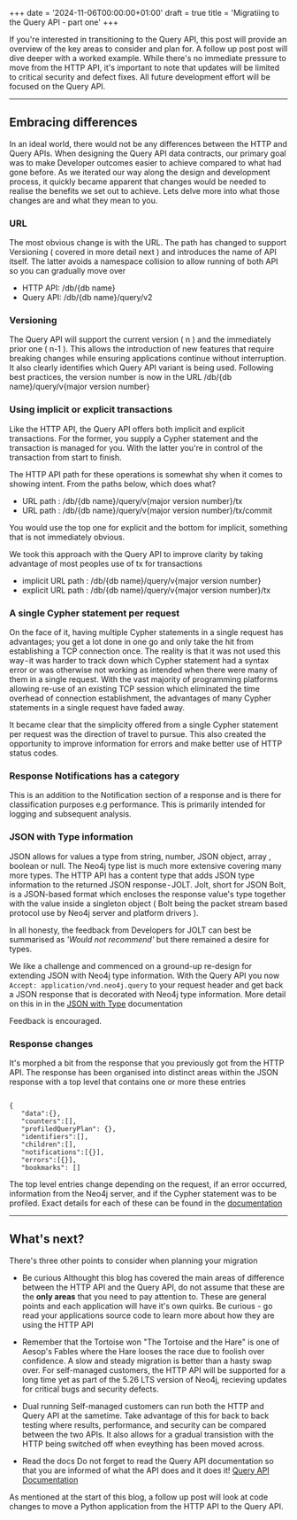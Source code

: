 +++
date = '2024-11-06T00:00:00+01:00'
draft = true
title = 'Migratiing to the Query API - part one'
+++

If you're interested in transitioning to the Query API, this post will provide an overview of the key areas to consider and plan for. A follow up post post will dive deeper with a worked example. While there's no immediate pressure to move from the HTTP API, it's important to note that updates will be limited to critical security and defect fixes. All future development effort will be focused on the Query API.

---

## Embracing differences

In an ideal world, there would not be any differences between the HTTP and Query APIs. When designing the Query API data contracts, our primary goal was to make Developer outcomes easier to achieve compared to what had gone before. As we iterated our way along the design and development process, it quickly became apparent that changes would be needed to realise the benefits we set out to achieve. Lets delve more into what those changes are and what they mean to you.

### URL

The most obvious change is with the URL. The path has changed to support Versioning ( covered in more detail next ) and introduces the name of API itself. The latter avoids a namespace collision to allow running of both API so you can gradually move over

- HTTP API: /db/{db name}
- Query API: /db/{db name}/query/v2

### Versioning

The Query API will support the current version ( n ) and the immediately prior one ( n-1 ). This allows the introduction of new features that require breaking changes while ensuring applications continue without interruption. It also clearly identifies which Query API variant is being used. Following best practices, the version number is now in the URL
/db/{db name}/query/v{major version number}

### Using implicit or explicit transactions

Like the HTTP API, the Query API offers both implicit and explicit transactions. For the former, you supply a Cypher statement and the transaction is managed for you. With the latter you're in control of the transaction from start to finish.

The HTTP API path for these operations is somewhat shy when it comes to showing intent. From the paths below, which does what?

- URL path : /db/{db name}/query/v{major version number}/tx
- URL path : /db/{db name}/query/v{major version number}/tx/commit

You would use the top one for explicit and the bottom for implicit, something that is not immediately obvious.

We took this approach with the Query API to improve clarity by taking advantage of most peoples use of tx for transactions

- implicit URL path : /db/{db name}/query/v{major version number}
- explicit URL path : /db/{db name}/query/v{major version number}/tx

### A single Cypher statement per request

On the face of it, having multiple Cypher statements in a single request has advantages; you get a lot done in one go and only take the hit from establishing a TCP connection once. The reality is that it was not used this way - it was harder to track down which Cypher statement had a syntax error or was otherwise not working as intended when there were many of them in a single request. With the vast majority of programming platforms allowing re-use of an existing TCP session which eliminated the time overhead of connection establishment, the advantages of many Cypher statements in a single request have faded away.

It became clear that the simplicity offered from a single Cypher statement per request was the direction of travel to pursue. This also created the opportunity to improve information for errors and make better use of HTTP status codes.

### Response Notifications has a category

This is an addition to the Notification section of a response and is there for classification purposes e.g performance. This is primarily intended for logging and subsequent analysis.

### JSON with Type information

JSON allows for values a type from string, number, JSON object, array , boolean or null. The Neo4j type list is much more extensive covering many more types. The HTTP API has a content type that adds JSON type information to the returned JSON response - JOLT. Jolt, short for JSON Bolt, is a JSON-based format which encloses the response value's type together with the value inside a singleton object ( Bolt being the packet stream based protocol use by Neo4j server and platform drivers ).

In all honesty, the feedback from Developers for JOLT can best be summarised as _'Would not recommend'_ but there remained a desire for types.

We like a challenge and commenced on a ground-up re-design for extending JSON with Neo4j type information. With the Query API you now `Accept: application/vnd.neo4j.query` to your request header and get back a JSON response that is decorated with Neo4j type information. More detail on this in in the [JSON with Type](https://neo4j.com/docs/query-api/current/result-formats/#_json_with_type_information) documentation

Feedback is encouraged.

### Response changes

It's morphed a bit from the response that you previously got from the HTTP API. The response has been organised into distinct areas within the JSON response with a top level that contains one or more these entries

```text

{
   "data":{},
   "counters":[],
   "profiledQueryPlan": {},
   "identifiers":[],
   "children":[],
   "notifications":[{}],
   "errors":[{}],
   "bookmarks": []
```

The top level entries change depending on the request, if an error occurred, information from the Neo4j server, and if the Cypher statement was to be profiled. Exact details for each of these can be found in the [documentation](https://neo4j.com/docs/query-api/current/)

---

## What's next?

There's three other points to consider when planning your migration

- Be curious
  Althought this blog has covered the main areas of difference between the HTTP API and the Query API, do not assume that these are the **only areas** that you need to pay attention to. These are general points and each application will have it's own quirks. Be curious - go read your applications source code to learn more about how they are using the HTTP API

- Remember that the Tortoise won
  "The Tortoise and the Hare" is one of Aesop's Fables where the Hare looses the race due to foolish over confidence. A slow and steady migration is better than a hasty swap over. For self-managed customers, the HTTP API will be supported for a long time yet as part of the 5.26 LTS version of Neo4j, recieving updates for critical bugs and security defects.

- Dual running
  Self-managed customers can run both the HTTP and Query API at the sametime. Take advantage of this for back to back testing where results, performance, and security can be compared between the two APIs. It also allows for a gradual transistion with the HTTP being switched off when eveything has been moved across.

- Read the docs
  Do not forget to read the Query API documentation so that you are informed of what the API does and it does it! [Query API Documentation](https://neo4j.com/docs/query-api/current/)

As mentioned at the start of this blog, a follow up post will look at code changes to move a Python application from the HTTP API to the Query API.
